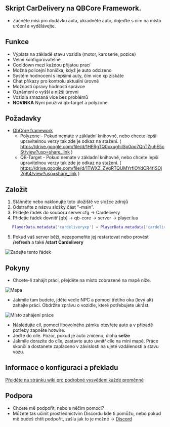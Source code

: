 ## Skript CarDelivery na QBCore Framework. 

- Začněte misi pro dodávku auta, ukradněte auto, dojeďte s ním na místo určení a vydělávejte.

## Funkce ##

- Výplata na základě stavu vozidla (motor, karoserie, pozice)
- Velmi konfigurovatelné
- Cooldown mezi každou přijatou prací
- Možná policejní honička, když je auto odcizeno
- Systém hodnocení s lepšími auty, čím více xp získáte
- Chat příkazy pro kontrolu aktuální úrovně
- Možnosti úpravy hodnosti správce
- Oznámení o vyšší a nižší úrovni
- Vozidla smazaná více bez problémů
- **NOVINKA** Nyní používá qb-target a polyzone

## Požadavky ##

- [QbCore framework](https://github.com/qbcore-framework)
  - Polyzone - Pokud nemáte v základní knihovně, nebo chcete lepší upravitelnou verzy tak zde je odkaz na stažení. ( https://drive.google.com/file/d/1HERgTQ0oxughilSp0qo7QnTZjuhE5cSt/view?usp=share_link )
  - QB-Target - Pokud nemáte v základní knihovně, nebo chcete lepší upravitelnou verzy tak zde je odkaz na stažení. ( https://drive.google.com/file/d/1TWXZ_ZVgRTQUMYrfiOYdCR4fiSOj2qK4/view?usp=share_link )

## Založit ##

1. Stáhněte nebo naklonujte toto úložiště ve složce zdrojů
2. Odstraňte z názvu složky část "-main".
3. Přidejte řádek do souboru server.cfg -> Cardelivery
4. Přidejte řádek dovnitř [qb] -> qb-core -> server -> player.lua

``` Lua
   PlayerData.metadata['cardeliveryxp'] = PlayerData.metadata['cardeliveryxp'] nebo 0
```

5. Pokud váš server běží, nezapomeňte jej restartovat nebo provést **/refresh** a také **/start Cardelivery**

![Zadejte tento řádek](https://i.imgur.com/hae5hLd.png)

## Pokyny ##

- Chcete-li zahájit práci, přejděte na místo zobrazené na mapě níže.

![Mapa](https://i.imgur.com/4xeQvGS.png)

- Jakmile tam budete, jděte vedle NPC a pomocí třetího oka (levý alt) zahajte práci. Obdržíte zprávu o vozidle, které potřebujete ukrást.

![Místo zahájení práce](https://i.imgur.com/b4coTdR.png)

- Následujte cíl, pomocí libovolného zámku otevřete auto a v případě potřeby zapněte hotwire.
- Jeďte do cíle. Pozor, pokud je auto zničeno, úloha **selže**
- Jakmile dorazíte do cíle, zastavte auto uvnitř cíle na mini mapě. Práce skončí a dostanete zaplaceno v závislosti na ujeté vzdálenosti a stavu vozu.

## Informace o konfiguraci a překladu ##

[Přejděte na stránku wiki pro podrobné vysvětlení každé proměnné](https://github.com/00MoDas00/Cardelivery-QBCORE/wiki)

## Podpora ##

- Chcete mě podpořit, nebo s něčím pomoci? 
- Můžete tak učinit prostřednictvím Discordu kde ti pomůžu, nebo pokud mě budeš chtít podpořit, zašlu jak to je možné -> [Discord](MoDas#6969)
